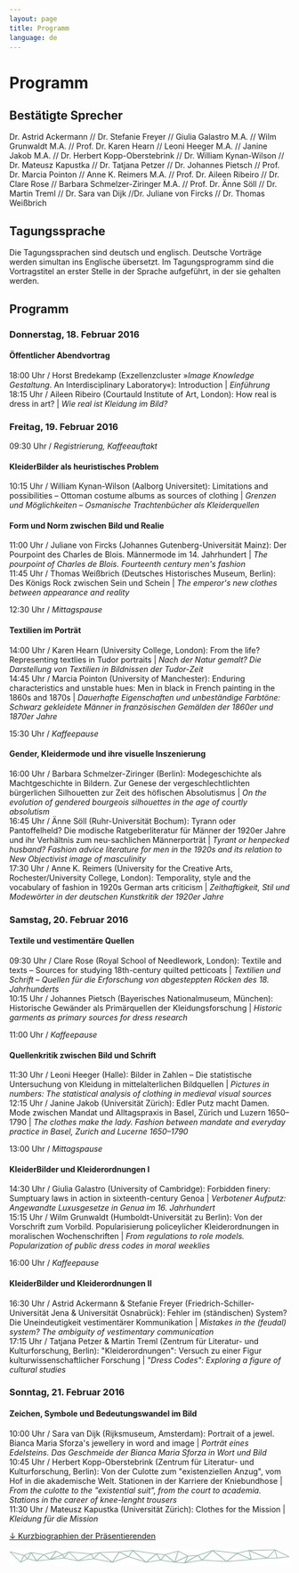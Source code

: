 ```yaml
---
layout: page
title: Programm
language: de
---
```


# Programm

## Bestätigte Sprecher
Dr. Astrid Ackermann // Dr. Stefanie Freyer // Giulia Galastro M.A. // Wilm Grunwaldt M.A. // Prof. Dr. Karen Hearn // Leoni Heeger M.A. // Janine Jakob M.A. // Dr. Herbert Kopp-Oberstebrink // Dr. William Kynan-Wilson // Dr. Mateusz Kapustka // Dr. Tatjana Petzer // Dr. Johannes Pietsch // Prof. Dr. Marcia Pointon // Anne K. Reimers M.A. // Prof. Dr. Aileen Ribeiro // Dr. Clare Rose // Barbara Schmelzer-Ziringer M.A. // Prof. Dr. Änne Söll // Dr. Martin Treml // Dr. Sara van Dijk //Dr. Juliane von Fircks // Dr. Thomas Weißbrich

## Tagungssprache
Die Tagungssprachen sind deutsch und englisch. Deutsche Vorträge werden simultan ins Englische übersetzt. Im Tagungsprogramm sind die Vortragstitel an erster Stelle in der Sprache aufgeführt, in der sie gehalten werden.

## Programm

### Donnerstag, 18. Februar 2016

#### Öffentlicher Abendvortrag
18:00 Uhr / Horst Bredekamp (Exzellenzcluster »*Image Knowledge Gestaltung*. An Interdisciplinary Laboratory«): Introduction  |  *Einführung*   
18:15 Uhr / Aileen Ribeiro (Courtauld Institute of Art, London): How real is dress in art? | *Wie real ist Kleidung im Bild?*

### Freitag, 19. Februar 2016

09:30 Uhr / *Registrierung, Kaffeeauftakt*

#### KleiderBilder als heuristisches Problem
10:15 Uhr / William Kynan-Wilson (Aalborg Universitet): Limitations and possibilities – Ottoman costume albums as sources of clothing | *Grenzen und Möglichkeiten – Osmanische Trachtenbücher als Kleiderquellen*

#### Form und Norm zwischen Bild und Realie
11:00 Uhr / Juliane von Fircks (Johannes Gutenberg-Universität Mainz): Der Pourpoint des Charles de Blois. Männermode im 14. Jahrhundert | *The pourpoint of Charles de Blois. Fourteenth century men's fashion*  
11:45 Uhr / Thomas Weißbrich (Deutsches Historisches Museum, Berlin): Des Königs Rock zwischen Sein und Schein | *The emperor's new clothes between appearance and reality*   

12:30 Uhr / *Mittagspause*

#### Textilien im Porträt
14:00 Uhr / Karen Hearn (University College, London): From the life? Representing textlies in Tudor portraits | *Nach der Natur gemalt? Die Darstellung von Textilien in Bildnissen der Tudor-Zeit*   
14:45 Uhr / Marcia Pointon (University of Manchester): Enduring characteristics and unstable hues: Men in black in French painting in the 1860s and 1870s | *Dauerhafte Eigenschaften und unbeständige Farbtöne: Schwarz gekleidete Männer in französischen Gemälden der 1860er und 1870er Jahre*

15:30 Uhr / *Kaffeepause*

#### Gender, Kleidermode und ihre visuelle Inszenierung
16:00 Uhr / Barbara Schmelzer-Ziringer (Berlin): Modegeschichte als Machtgeschichte in Bildern. Zur Genese der vergeschlechtlichten bürgerlichen Silhouetten zur Zeit des höfischen Absolutismus | *On the evolution of gendered bourgeois silhouettes in the age of courtly absolutism*   
16:45 Uhr / Änne Söll (Ruhr-Universität Bochum): Tyrann oder Pantoffelheld? Die modische Ratgeberliteratur für Männer der 1920er Jahre und ihr Verhältnis zum neu-sachlichen Männerporträt | *Tyrant or henpecked husband? Fashion advice literature for men in the 1920s and its relation to New Objectivist image of masculinity*   
17:30 Uhr / Anne K. Reimers (University for the Creative Arts, Rochester/University College, London): Temporality, style and the vocabulary of fashion in 1920s German arts criticism | *Zeithaftigkeit, Stil und Modewörter in der deutschen Kunstkritik der 1920er Jahre*

### Samstag, 20. Februar 2016

#### Textile und vestimentäre Quellen
09:30 Uhr / Clare Rose (Royal School of Needlework, London): Textile and texts – Sources for studying 18th-century quilted petticoats | *Textilien und Schrift – Quellen für die Erforschung von abgesteppten Röcken des 18. Jahrhunderts*   
10:15 Uhr / Johannes Pietsch (Bayerisches Nationalmuseum, München): Historische Gewänder als Primärquellen der Kleidungsforschung | *Historic garments as primary sources for dress research*

11:00 Uhr / *Kaffeepause*

#### Quellenkritik zwischen Bild und Schrift
11:30 Uhr / Leoni Heeger (Halle): Bilder in Zahlen – Die statistische Untersuchung von Kleidung in mittelalterlichen Bildquellen | *Pictures in numbers: The statistical analysis of clothing in medieval visual sources*   
12:15 Uhr / Janine Jakob (Universität Zürich): Edler Putz macht Damen. Mode zwischen Mandat und Alltagspraxis in Basel, Zürich und Luzern 1650–1790 | *The clothes make the lady. Fashion between mandate and everyday practice in Basel, Zurich and Lucerne 1650–1790*

13:00 Uhr / *Mittagspause*

#### KleiderBilder und Kleiderordnungen I
14:30 Uhr / Giulia Galastro (University of Cambridge): Forbidden finery: Sumptuary laws in action in sixteenth-century Genoa | *Verbotener Aufputz: Angewandte Luxusgesetze in Genua im 16. Jahrhundert*   
15:15 Uhr / Wilm Grunwaldt (Humboldt-Universität zu Berlin): Von der Vorschrift zum Vorbild. Popularisierung policeylicher Kleiderordnungen in moralischen Wochenschriften | *From regulations to role models. Popularization of public dress codes in moral weeklies*

16:00 Uhr / *Kaffeepause*

#### KleiderBilder und Kleiderordnungen II
16:30 Uhr / Astrid Ackermann & Stefanie Freyer (Friedrich-Schiller-Universität Jena & Universität Osnabrück): Fehler im (ständischen) System? Die Uneindeutigkeit vestimentärer Kommunikation | *Mistakes in the (feudal) system? The ambiguity of vestimentary communication*   
17:15 Uhr / Tatjana Petzer & Martin Treml (Zentrum für Literatur- und Kulturforschung, Berlin): "Kleiderordnungen": Versuch zu einer Figur kulturwissenschaftlicher Forschung | *"Dress Codes": Exploring a figure of cultural studies*

### Sonntag, 21. Februar 2016

#### Zeichen, Symbole und Bedeutungswandel im Bild
10:00 Uhr / Sara van Dijk (Rijksmuseum, Amsterdam): Portrait of a jewel. Bianca Maria Sforza's jewellery in word and image | *Porträt eines Edelsteins. Das Geschmeide der Bianca Maria Sforza in Wort und Bild*   
10:45 Uhr / Herbert Kopp-Oberstebrink (Zentrum für Literatur- und Kulturforschung, Berlin): Von der Culotte zum "existenziellen Anzug", vom Hof in die akademische Welt. Stationen in der Karriere der Kniebundhose | *From the culotte to the "existential suit", from the court to academia. Stations in the career of knee-lenght trousers*   
11:30 Uhr / Mateusz Kapustka (Universität Zürich): Clothes for the Mission | *Kleidung für die Mission*    

<a href="../files/Conf_Presenters_Web.pdf" class="download">↓ Kurzbiographien der Präsentierenden</a>

![Separator](../images/separator.png)
